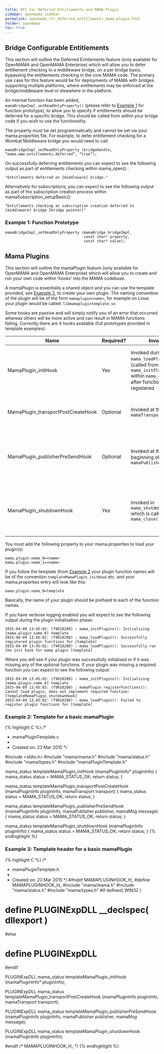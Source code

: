 ```yaml
---
title: RFC for Deferred Entitlements and MAMA Plugin
sidebar: openmama_sidebar
permalink: openmama_rfc_deferred_entitlements_mama_plugin.html
folder: openmama
toc: true
---
```


## Bridge Configurable Entitlements

This section will outline the Deferred Entitlements feature (only available for OpenMAMA and
OpenMAMA Enterprise) which will allow you to defer entitlement checking to a middleware
bridge, on a per bridge basis, bypassing the entitlements checking in the core MAMA code.
The primary use case for this feature would be for deployments of MAMA with bridges
supporting multiple platforms, where entitlements may be enforced at the bridge/middleware
level or elsewhere in the platform.

An internal function has been added, `mamaBridgeImpl_setReadOnlyProperty()` (please refer
to [Example 1](#example-1-function-prototype) for function prototype), to allow you to specify if entitlements should be
deferred for a specific bridge. This should be called from within your bridge code if you wish
to use the functionality.

The property must be set programmatically and cannot be set via your mama.properties file.
For example, to defer entitlement checking for a Wombat Middleware bridge you would need
to call:

    mamaBridgeImpl_setReadOnlyProperty (bridgeHandle, “mama.wmw.entitlements.deferred”, “true”);

On successfully deferring entitlements you can expect to see the following output as part of
entitlements checking within mama_open() :

    "Entitlements deferred on [middleware] bridge."

Alternatively for subscriptions, you can expect to see the following output as part of the
subscription creation process within mamaSubscription_setupBasic():

    “Entitlements checking at subscription creation deferred to [middleware] bridge [bridge pointer]"

### Example 1: Function Prototype

    mamaBridgeImpl_setReadOnlyProperty (mamaBridge bridgeImpl,
                                        const char* property,
                                        const char* value);

## Mama Plugins

This section will outline the mamaPlugin feature (only available for OpenMAMA and
OpenMAMA Enterprise) which will allow you to create and run your own code within ‘hooks’
into the MAMA codebase.

A mamaPlugin is essentially a shared object and you can use the template provided, see
[Example 2](example-2-template-for-a-basic-mamaplugin), to create your own plugin. The naming convention of the plugin will be of the
form `mamaplugin<name>`, for example on Linux your plugin would be called:
`libmamaplugintemplate.so`

Some hooks are passive and will simply notify you of an error that occurred whereas others
will be more active and can result in MAMA functions failing.
Currently there are 4 hooks available (full prototypes provided in template examples):

| Name                               | Required?     | Invoked                                                                                                                    | Action                                                              |
| ---------------------------------- | ------------- | -------------------------------------------------------------------------------------------------------------------------- | ------------------------------------------------------------------- |
| MamaPlugin_initHook                | Yes           | Invoked during `mama_loadPlugin()`, (called from `mama_initPlugins()` within `mama_open()`) after functions are registered | Required function, the plugin will fail to load if not present      |
| MamaPlugin_transportPostCreateHook | Optional      | Invoked at the end of `mamaTransport_create()`                                                                             | Will log an error if the hook fails                                 |
| MamaPlugin_publisherPreSendHook    | Optional      | Invoked at the beginning of `mamaPublisher_send()`                                                                         | Will fail if the hook fails resulting in the message not being sent |
| MamaPlugin_shutdownHook            | Yes           | Invoked in `mama_shutdownPlugins()` which is called during `mama_close()`                                                  | Required function, the plugin will fail to load if not present      |

You must add the following property to your mama.properties to load your plugin(s)

    mama.plugin.name_0=<name>
    mama.plugin.name_1=<name>

If you follow the template (from [Example 2](#example-2-template-for-a-basic-mamaplugin) your plugin function names will be of the
convention `templateMamaPlugin_initHook` etc. and your mama.properties entry will look like
this:

    mama.plugin.name_0=template

Basically, the name of your plugin should be prefixed to each of the function names.

If you have verbose logging enabled you will expect to see the following output during the
plugin initialisation phase:

    2015-04-09 13:45:02: (f9018280) : mama_initPlugins(): Initialising [mama.plugin.name_0] template
    2015-04-09 13:45:02: (f9018280) : mama_loadPlugin(): Successfully registered plugin functions for [template]
    2015-04-09 13:45:02: (f9018280) : mama_loadPlugin(): Successfully run the init hook for mama plugin [template]

Where you will see if your plugin was successfully initialised or if it was missing any of the
optional functions. If your plugin was missing a required function you can expect to see the
following output:

    2015-04-09 13:45:02: (f9018280) : mama_initPlugins(): Initialising [mama.plugin.name_0] template
    2015-04-09 13:45:02: (f9018280) : mamaPlugin_registerFunctions(): Cannot load plugin, does not implement required function: [templateMamaPlugin_shutdownHook]
    2015-04-09 13:45:02: (f9018280) : mama_loadPlugin(): Failed to register plugin functions for [template]


### Example 2: Template for a basic mamaPlugin

{% highlight C %}
/*
* mamaPluginTemplate.c
*
* Created on: 23 Mar 2015
*/

#include <stdio.h>
#include "mama/mama.h"
#include "mama/status.h"
#include "mama/types.h"
#include "mamaPluginTemplate.h"

mama_status
templateMamaPlugin_initHook (mamaPluginInfo* pluginInfo)
{
    mama_status status = MAMA_STATUS_OK;
    return status;
}

mama_status
templateMamaPlugin_transportPostCreateHook (mamaPluginInfo pluginInfo, mamaTransport transport)
{
    mama_status status = MAMA_STATUS_OK;
    return status;
}

mama_status
templateMamaPlugin_publisherPreSendHook (mamaPluginInfo pluginInfo, mamaPublisher publisher, mamaMsg message)
{
    mama_status status = MAMA_STATUS_OK;
    return status;
}

mama_status
templateMamaPlugin_shutdownHook (mamaPluginInfo pluginInfo)
{
    mama_status status = MAMA_STATUS_OK;
    return status;
}
{% endhighlight %}

### Example 3: Template header for a basic mamaPlugin
{% highlight C %}
/*
* mamaPluginTemplate.h
*
* Created on: 23 Mar 2015
*/
#ifndef MAMAPLUGINHOOK_H_
#define MAMAPLUGINHOOK_H_
#include "mama/mama.h"
#include "mama/status.h"
#include "mama/types.h"
#if defined( WIN32 )
# define PLUGINExpDLL __declspec( dllexport )
#else
# define PLUGINExpDLL
#endif

PLUGINExpDLL
mama_status
templateMamaPlugin_initHook                (mamaPluginInfo*  pluginInfo);

PLUGINExpDLL
mama_status
templateMamaPlugin_transportPostCreateHook (mamaPluginInfo   pluginInfo,
                                            mamaTransport    transport);

PLUGINExpDLL
mama_status
templateMamaPlugin_publisherPreSendHook    (mamaPluginInfo   pluginInfo,
                                            mamaPublisher    publisher,
                                            mamaMsg          message);

PLUGINExpDLL
mama_status
templateMamaPlugin_shutdownHook            (mamaPluginInfo   pluginInfo);

#endif /* MAMAPLUGINHOOK_H_ */
{% endhighlight %}